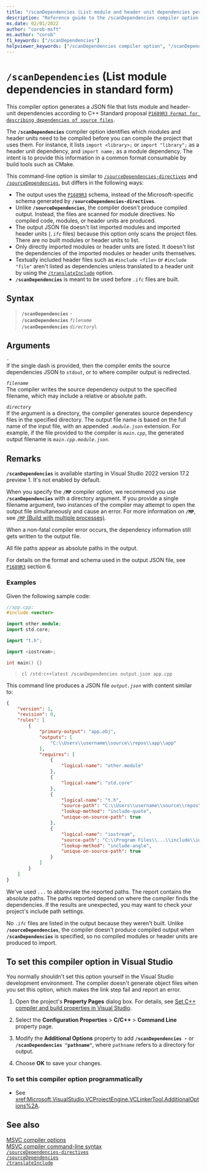 ```yaml
---
title: "/scanDependencies (List module and header unit dependencies per Standard)"
description: "Reference guide to the /scanDependencies compiler option in Microsoft C++."
ms.date: 02/01/2022
author: "corob-msft"
ms.author: "corob"
f1_keywords: ["/scanDependencies"]
helpviewer_keywords: ["/scanDependencies compiler option", "/scanDependencies"]
---
```

# `/scanDependencies` (List module dependencies in standard form)

This compiler option generates a JSON file that lists module and header-unit dependencies according to C++ Standard proposal [`P1689R3 Format for describing dependencies of source files`](https://wg21.link/P1689r3).

The **`/scanDependencies`** compiler option identifies which modules and header units need to be compiled before you can compile the project that uses them. For instance, it lists `import <library>;` or `import "library";` as a header unit dependency, and `import name;` as a module dependency. The intent is to provide this information in a common format consumable by build tools such as CMake.

This command-line option is similar to [`/sourceDependencies-directives`](sourcedependencies-directives.md) and [`/sourceDependencies`](sourcedependencies.md), but differs in the following ways:

- The output uses the [`P1689R3`](https://wg21.link/P1689r3) schema, instead of the Microsoft-specific schema generated by **`/sourceDependencies-directives`**.
- Unlike **`/sourceDependencies`**, the compiler doesn't produce compiled output. Instead, the files are scanned for module directives. No compiled code, modules, or header units are produced.
- The output JSON file doesn't list imported modules and imported header units (*`.ifc`* files) because this option only scans the project files. There are no built modules or header units to list.
- Only directly imported modules or header units are listed. It doesn't list the dependencies of the imported modules or header units themselves.
- Textually included header files such as `#include <file>` or `#include "file"` aren't listed as dependencies unless translated to a header unit by using the [`/translateInclude`](translateinclude.md) option.
- **`/scanDependencies`** is meant to be used before *`.ifc`* files are built.

## Syntax

> **`/scanDependencies`** -\
> **`/scanDependencies`** *`filename`*\
> **`/scanDependencies`** *`directory`*\

## Arguments

*`-`*\
If the single dash is provided, then the compiler emits the source dependencies JSON to `stdout`, or to where compiler output is redirected.

*`filename`*\
The compiler writes the source dependency output to the specified filename, which may include a relative or absolute path.

*`directory`*\
If the argument is a directory, the compiler generates source dependency files in the specified directory. The output file name is based on the full name of the input file, with an appended *`.module.json`* extension. For example, if the file provided to the compiler is *`main.cpp`*, the generated output filename is *`main.cpp.module.json`*.

## Remarks

**`/scanDependencies`** is available starting in Visual Studio 2022 version 17.2 preview 1. It's not enabled by default.

When you specify the **`/MP`** compiler option, we recommend you use **`/scanDependencies`** with a directory argument. If you provide a single filename argument, two instances of the compiler may attempt to open the output file simultaneously and cause an error. For more information on **`/MP`**, see [`/MP` (Build with multiple processes)](mp-build-with-multiple-processes.md).

When a non-fatal compiler error occurs, the dependency information still gets written to the output file.

All file paths appear as absolute paths in the output.

For details on the format and schema used in the output JSON file, see [`P1689R3`](https://wg21.link/P1689r3#_format) section 6.

### Examples

Given the following sample code:

```cpp
//app.cpp:
#include <vector>

import other.module;
import std.core;

import "t.h";

import <iostream>;

int main() {}
```

> `cl /std:c++latest /scanDependencies output.json app.cpp`

This command line produces a JSON file *`output.json`* with content similar to:

```JSON
{
    "version": 1,
    "revision": 0,
    "rules": [
        {
            "primary-output": "app.obj",
            "outputs": [
                "C:\\Users\\username\\source\\repos\\app\\app"
            ],
            "requires": [
                {
                    "logical-name": "other.module"
                },
                {
                    "logical-name": "std.core"
                },
                {
                    "logical-name": "t.h",
                    "source-path": "C:\\Users\\username\\source\\repos\\app\\app\\t.h",
                    "lookup-method": "include-quote",
                    "unique-on-source-path": true
                },
                {
                    "logical-name": "iostream",
                    "source-path": "C:\\Program Files\\...\\include\\iostream",
                    "lookup-method": "include-angle",
                    "unique-on-source-path": true
                }
            ]
        }
    ]
}
```

We've used `...` to abbreviate the reported paths. The report contains the absolute paths. The paths reported depend on where the compiler finds the dependencies. If the results are unexpected, you may want to check your project's include path settings.

No *`.ifc`* files are listed in the output because they weren't built. Unlike **`/sourceDependencies`**, the compiler doesn't produce compiled output when **`/scanDependencies`** is specified, so no compiled modules or header units are produced to import.

## To set this compiler option in Visual Studio

You normally shouldn't set this option yourself in the Visual Studio development environment. The compiler doesn't generate object files when you set this option, which makes the link step fail and report an error.

1. Open the project's **Property Pages** dialog box. For details, see [Set C++ compiler and build properties in Visual Studio](../working-with-project-properties.md).

1. Select the **Configuration Properties** > **C/C++** > **Command Line** property page.

1. Modify the **Additional Options** property to add **`/scanDependencies -`** or **`/scanDependencies "pathname"`**, where `pathname` refers to a directory for output.

1. Choose **OK** to save your changes.

### To set this compiler option programmatically

- See <xref:Microsoft.VisualStudio.VCProjectEngine.VCLinkerTool.AdditionalOptions%2A>.

## See also

[MSVC compiler options](compiler-options.md)\
[MSVC compiler command-line syntax](compiler-command-line-syntax.md)\
[`/sourceDependencies-directives`](sourcedependencies-directives.md)\
[`/sourceDependencies`](sourcedependencies.md)\
[`/translateInclude`](translateinclude.md)
